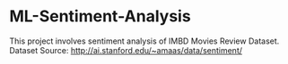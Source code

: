 # ML-Sentiment-Analysis

This project involves sentiment analysis of IMBD Movies Review Dataset. 
Dataset Source: http://ai.stanford.edu/~amaas/data/sentiment/

